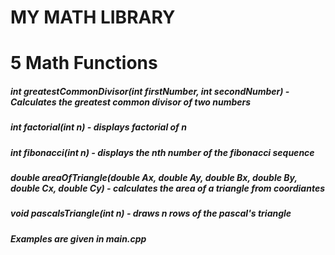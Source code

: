 # MY MATH LIBRARY

# 5 Math Functions

#####  int greatestCommonDivisor(int firstNumber, int secondNumber) - Calculates the greatest common divisor of two numbers 
#####  int factorial(int n) - displays factorial of n 
#####  int fibonacci(int n) - displays the nth number of the fibonacci sequence 
#####  double areaOfTriangle(double Ax, double Ay, double Bx, double By, double Cx, double Cy) - calculates the area of a triangle from   coordiantes
#####  void pascalsTriangle(int n) - draws n rows of the pascal's triangle #####
  
##### Examples are given in main.cpp

